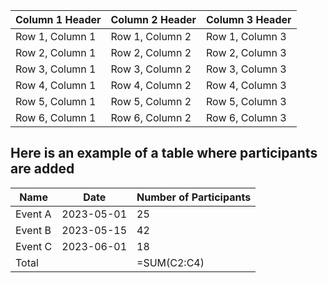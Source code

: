 | Column 1 Header | Column 2 Header | Column 3 Header |
| --------------- | --------------- | --------------- |
| Row 1, Column 1 | Row 1, Column 2 | Row 1, Column 3 |
| Row 2, Column 1 | Row 2, Column 2 | Row 2, Column 3 |
| Row 3, Column 1 | Row 3, Column 2 | Row 3, Column 3 |
| Row 4, Column 1 | Row 4, Column 2 | Row 4, Column 3 |
| Row 5, Column 1 | Row 5, Column 2 | Row 5, Column 3 |
| Row 6, Column 1 | Row 6, Column 2 | Row 6, Column 3 |


<h2> Here is an example of a table where participants are added </h2>

| Name       | Date      | Number of Participants |
| ---------- | ----------| -----------------------|
| Event A    | 2023-05-01| 25                     |
| Event B    | 2023-05-15| 42                     |
| Event C    | 2023-06-01| 18                     |
| Total      |           | =SUM(C2:C4)            |
